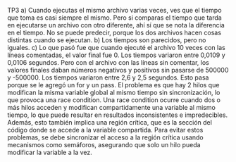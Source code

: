 TP3
a) Cuando ejecutas el mismo archivo varias veces, ves que el tiempo que toma es casi siempre el mismo. Pero si comparas el tiempo que tarda en ejecutarse un archivo con otro diferente, ahí sí que se nota la diferencia en el tiempo. No se puede predecir, porque los dos archivos hacen cosas distintas cuando se ejecutan.
b) Los tiempos son parecidos, pero no iguales.
c) Lo que pasó fue que cuando ejecuté el archivo 10 veces con las líneas comentadas, el valor final fue 0. Los tiempos variaron entre 0,0109 y 0,0106 segundos. Pero con el archivo con las líneas sin comentar, los valores finales daban números negativos y positivos sin pasarse de 500000 y -500000. Los tiempos variaron entre 2,6 y 2,5 segundos. Esto pasa porque se le agregó un for y un pass.
El problema es que hay 2 hilos que modifican la misma variable global al mismo tiempo sin sincronización, lo que provoca una race condition. Una race condition ocurre cuando dos o más hilos acceden y modifican compartidamente una variable al mismo tiempo, lo que puede resultar en resultados inconsistentes e impredecibles.
Además, esto también implica una región crítica, que es la sección del código donde se accede a la variable compartida. Para evitar estos problemas, se debe sincronizar el acceso a la región crítica usando mecanismos como semáforos, asegurando que solo un hilo pueda modificar la variable a la vez.

